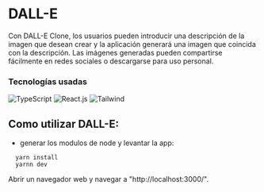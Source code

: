 # DALL-E

Con DALL-E Clone, los usuarios pueden introducir una descripción de la imagen que desean crear y la aplicación generará una imagen que coincida con la descripción. Las imágenes generadas pueden compartirse fácilmente en redes sociales o descargarse para uso personal.

### Tecnologías usadas
![TypeScript](https://img.shields.io/badge/TypeScript-007ACC?style=for-the-badge&logo=typescript&logoColor=white)
![React.js](https://img.shields.io/badge/Vite-B73BFE?style=for-the-badge&logo=vite&logoColor=FFD62E)
![Tailwind](https://img.shields.io/badge/Tailwind_CSS-38B2AC?style=for-the-badge&logo=tailwind-css&logoColor=white)

## Como utilizar DALL-E:

- generar los modulos de node y levantar la app:

```text
  yarn install
  yarnn dev
```

Abrir un navegador web y navegar a "http://localhost:3000/".
